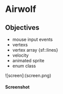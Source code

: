 # Airwolf

## Objectives
+ mouse input events
+ vertexs
+ vertex array {sf::lines}
+ velocity
+ animated sprite
+ enum class
 
![screen]:(screen.png) 
#### Screenshot


